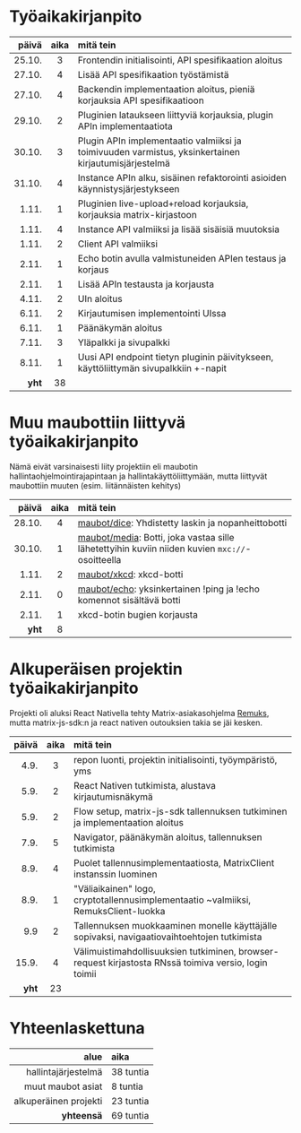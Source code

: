 # Työaikakirjanpito
| päivä   | aika | mitä tein                                                                                             |
|--------:|:----:|:------------------------------------------------------------------------------------------------------|
| 25.10.  | 3    | Frontendin initialisointi, API spesifikaation aloitus                                                 |
| 27.10.  | 4    | Lisää API spesifikaation työstämistä                                                                  |
| 27.10.  | 4    | Backendin implementaation aloitus, pieniä korjauksia API spesifikaatioon                              |
| 29.10.  | 2    | Pluginien lataukseen liittyviä korjauksia, plugin APIn implementaatiota                               |
| 30.10.  | 3    | Plugin APIn implementaatio valmiiksi ja toimivuuden varmistus, yksinkertainen kirjautumisjärjestelmä  |
| 31.10.  | 4    | Instance APIn alku, sisäinen refaktorointi asioiden käynnistysjärjestykseen                           |
| 1.11.   | 1    | Pluginien live-upload+reload korjauksia, korjauksia matrix-kirjastoon                                 |
| 1.11.   | 4    | Instance API valmiiksi ja lisää sisäisiä muutoksia                                                    |
| 1.11.   | 2    | Client API valmiiksi                                                                                  |
| 2.11.   | 1    | Echo botin avulla valmistuneiden APIen testaus ja korjaus                                             |
| 2.11.   | 1    | Lisää APIn testausta ja korjausta                                                                     |
| 4.11.   | 2    | UIn aloitus                                                                                           |
| 6.11.   | 2    | Kirjautumisen implementointi UIssa                                                                    |
| 6.11.   | 1    | Päänäkymän aloitus                                                                                    |
| 7.11.   | 3    | Yläpalkki ja sivupalkki                                                                               |
| 8.11.   | 1    | Uusi API endpoint tietyn pluginin päivitykseen, käyttöliittymän sivupalkkiin +-napit                  |
| **yht** | 38   |                                                                                                       |


# Muu maubottiin liittyvä työaikakirjanpito
Nämä eivät varsinaisesti liity projektiin eli maubotin
hallintaohjelmointirajapintaan ja hallintakäyttöliittymään, mutta
liittyvät maubottiin muuten (esim. liitännäisten kehitys)

| päivä   | aika | mitä tein                                                                                                                         |
|--------:|:----:|:----------------------------------------------------------------------------------------------------------------------------------|
| 28.10.  | 4    | [maubot/dice](https://github.com/maubot/dice): Yhdistetty laskin ja nopanheittobotti                                              |
| 30.10.  | 1    | [maubot/media](https://github.com/maubot/media): Botti, joka vastaa sille lähetettyihin kuviin niiden kuvien `mxc://`-osoitteella |
| 1.11.   | 2    | [maubot/xkcd](https://github.com/maubot/xkcd): xkcd-botti                                                                         |
| 2.11.   | 0    | [maubot/echo](https://github.com/maubot/echo): yksinkertainen !ping ja !echo komennot sisältävä botti                             |
| 2.11.   | 1    | xkcd-botin bugien korjausta                                                                                                       |
| **yht** | 8    |                                                                                                                                   |


# Alkuperäisen projektin työaikakirjanpito
Projekti oli aluksi React Nativella tehty Matrix-asiakasohjelma
[Remuks](https://github.com/tulir/remuks), mutta matrix-js-sdk:n ja
react nativen outouksien takia se jäi kesken.

| päivä | aika | mitä tein                                                                                             |
|------:|:----:|:------------------------------------------------------------------------------------------------------|
| 4.9.  | 3    | repon luonti, projektin initialisointi, työympäristö, yms                                             |
| 5.9.  | 2    | React Nativen tutkimista, alustava kirjautumisnäkymä                                                  |
| 5.9.  | 2    | Flow setup, matrix-js-sdk tallennuksen tutkiminen ja implementaation aloitus                          |
| 7.9.  | 5    | Navigator, päänäkymän aloitus, tallennuksen tutkimista                                                |
| 8.9.  | 4    | Puolet tallennusimplementaatiosta, MatrixClient instanssin luominen                                   |
| 8.9.  | 1    | "Väliaikainen" logo, cryptotallennusimplementaatio ~valmiiksi, RemuksClient-luokka                    |
| 9.9   | 2    | Tallennuksen muokkaaminen monelle käyttäjälle sopivaksi, navigaatiovaihtoehtojen tutkimista           |
| 15.9. | 4    | Välimuistimahdollisuuksien tutkiminen, browser-request kirjastosta RNssä toimiva versio, login toimii |
|**yht**| 23   |                                                                                                       |

# Yhteenlaskettuna

| alue                  | aika      |
|----------------------:|:----------|
| hallintajärjestelmä   | 38 tuntia |
| muut maubot asiat     |  8 tuntia |
| alkuperäinen projekti | 23 tuntia |
| **yhteensä**          | 69 tuntia |
